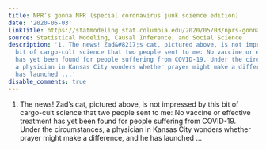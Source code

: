 ```yaml
---
title: NPR’s gonna NPR (special coronavirus junk science edition)
date: '2020-05-03'
linkTitle: https://statmodeling.stat.columbia.edu/2020/05/03/nprs-gonna-npr-special-coronavirus-junk-science-edition/
source: Statistical Modeling, Causal Inference, and Social Science
description: '1. The news! Zad&#8217;s cat, pictured above, is not impressed by this
  bit of cargo-cult science that two people sent to me: No vaccine or effective treatment
  has yet been found for people suffering from COVID-19. Under the circumstances,
  a physician in Kansas City wonders whether prayer might make a difference, and he
  has launched ...'
disable_comments: true
---
```

1. The news! Zad&#8217;s cat, pictured above, is not impressed by this bit of cargo-cult science that two people sent to me: No vaccine or effective treatment has yet been found for people suffering from COVID-19. Under the circumstances, a physician in Kansas City wonders whether prayer might make a difference, and he has launched ...